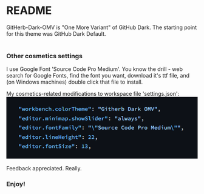 # README

GitHerb-Dark-OMV is "One More Variant" of GitHub Dark. The starting point for this theme was GitHub Dark Default.
<br/><br/>
### **Other cosmetics settings** 
I use Google Font 'Source Code Pro Medium'. You know the drill - web search for Google Fonts, find the font you want, download it's ttf file, and (on Windows machines) double click that file to install.

My cosmetics-related modifications to workspace file 'settings.json':
![Settings.json](https://raw.githubusercontent.com/DanManila/gitHerb-dark-omv/main/workspace_json_settings2.PNG)

Feedback appreciated. Really.
### **Enjoy!**
<br/><br/>
<br/><br/>
<br/><br/>
<br/><br/>
                                        
